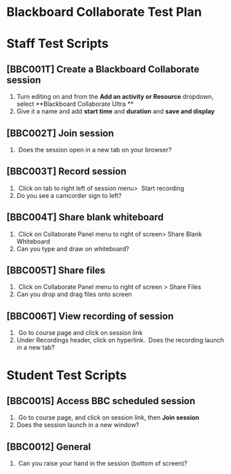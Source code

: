 # Blackboard Collaborate Test Plan

# Staff Test Scripts

## \[BBC001T\] Create a Blackboard Collaborate session

1.  Turn editing on and from the **Add an activity or Resource** dropdown, select **Blackboard Collaborate Ultra **
2.  Give it a name and add **start time** and **duration** and **save and display**

## \[BBC002T\] Join session 

1.   Does the session open in a new tab on your browser?

## \[BBC003T\] Record session 

1.   Click on tab to right left of session menu&gt;  Start recording
2.  Do you see a camcorder sign to left?  

## \[BBC004T\] Share blank whiteboard

1.   Click on Collaborate Panel menu to right of screen&gt; Share Blank Whiteboard
2.  Can you type and draw on whiteboard?

## \[BBC005T\] Share files 

1.   Click on Collaborate Panel menu to right of screen &gt; Share Files 
2.  Can you drop and drag files onto screen

## \[BBC006T\] View recording of session

1.   Go to course page and click on session link
2.  Under Recordings header, click on hyperlink.  Does the recording launch in a new tab?

# Student Test Scripts

## \[BBC001S\] Access BBC scheduled session

1.   Go to course page, and click on session link, then **Join session**
2.  Does the session launch in a new window?

## \[BBC0012\] General

1.   Can you raise your hand in the session (bottom of screen)?

